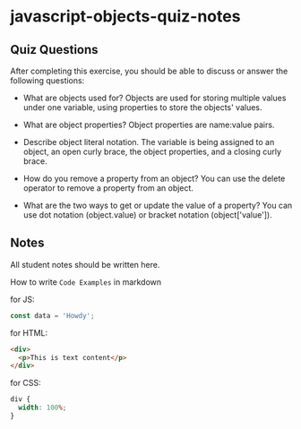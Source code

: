 # javascript-objects-quiz-notes

## Quiz Questions

After completing this exercise, you should be able to discuss or answer the following questions:

- What are objects used for?
  Objects are used for storing multiple values under one variable, using properties to store the objects' values.

- What are object properties?
  Object properties are name:value pairs.

- Describe object literal notation.
  The variable is being assigned to an object, an open curly brace, the object properties, and a closing curly brace.

- How do you remove a property from an object?
  You can use the delete operator to remove a property from an object.

- What are the two ways to get or update the value of a property?
  You can use dot notation (object.value) or bracket notation (object['value']).

## Notes

All student notes should be written here.

How to write `Code Examples` in markdown

for JS:

```javascript
const data = 'Howdy';
```

for HTML:

```html
<div>
  <p>This is text content</p>
</div>
```

for CSS:

```css
div {
  width: 100%;
}
```
